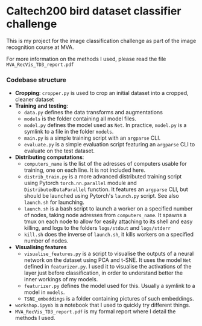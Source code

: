 Caltech200 bird dataset classifier challenge
============================================

This is my project for the image classification challenge as part of the image recognition course at MVA.

For more information on the methods I used, please read the file `MVA_RecVis_TD3_report.pdf`


### Codebase structure
- **Cropping**: `cropper.py` is used to crop an initial dataset into a cropped, cleaner dataset
- **Training and testing**:
    - `data.py` defines the data transforms and augmentations
    - `models` is the folder containing all model files.
    - `model.py` defines the model used as `Net`. In practice, `model.py` is a symlink to a file in the folder `models`.
    - `main.py` is a simple training script with an `argparse` CLI.
    - `evaluate.py` is a simple evaluation script featuring an `argparse` CLI to evaluate on the test dataset.
- **Distributing computations**:
    - `computers_name` is the list of the adresses of computers usable for training, one on each line. It is not included here.
    - `distrib_train.py` is a more advanced distributed training script using Pytorch `torch.nn.parallel` module and `DistributedDataParallel` function. It features an `argparse` CLI, but should be launched using Pytorch's `launch.py` script. See also `launch.sh` for launching.
    - `launch.sh` is a bash script to launch a worker on a specified number of nodes, taking node adresses from `computers_name`. It spawns a tmux on each node to allow for easily attaching to its shell and easy killing, and logs to the folders `logs/stdout` and `logs/stderr`
    - `kill.sh` does the inverse of `launch.sh`, it kills workers on a specified number of nodes.
- **Visualising features**
    - `visualise_features.py` is a script to visualise the outputs of a neural network on the dataset using PCA and t-SNE. It uses the model `Net` defined in `featurizer.py`. I used it to visualise the activations of the layer just before classification, in order to understand better the inner workings of my models.
    - `featurizer.py` defines the model used for this. Usually a symlink to a model in `models`.
    - `TSNE_embeddings` is a folder containing pictures of such embeddings.
- `workshop.ipynb` is a notebook that I used to quickly try different things.
- `MVA_RecVis_TD3_report.pdf` is my formal report where I detail the methods I used.

